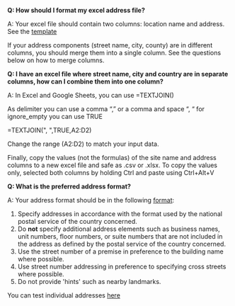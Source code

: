 **Q: How should I format my excel address file?**

A: Your excel file should contain two columns: location name and address. See the [template](https://github.com/wri/aqueduct_analyze_locations/blob/master/example_coordinates.csv)

If your address components (street name, city, county) are in different columns, you should merge them into a single column. See the questions below on how to merge columns.  


**Q: I have an excel file where street name, city and country are in separate columns, how can I combine them into one column?**

A: In Excel and Google Sheets, you can use =TEXTJOIN()  

As delimiter you can use a comma “,” or a comma and space “, “ 
for ignore_empty you can use TRUE 

=TEXTJOIN(", ",TRUE,A2:D2) 

Change the range (A2:D2) to match your input data. 

Finally, copy the values (not the formulas) of the site name and address columns to a new excel file and safe as .csv or .xlsx. To copy the values only, selected both columns by holding Ctrl and paste using Ctrl+Alt+V  

**Q: What is the preferred address format?**

A: Your address format should be in the following [format](https://developers.google.com/maps/faq#geocoder_queryformat):
1.  Specify addresses in accordance with the format used by the national postal service of the country concerned.  
1.  Do **not** specify additional address elements such as business names, unit numbers, floor numbers, or suite numbers that are not included in the address as defined by the postal service of the country concerned.   
1.  Use the street number of a premise in preference to the building name where possible.
1.  Use street number addressing in preference to specifying cross streets where possible.  
1.  Do not provide 'hints' such as nearby landmarks.  

You can test individual addresses [here](https://google-developers.appspot.com/maps/documentation/utils/geocoder/)

